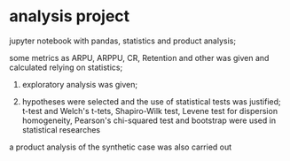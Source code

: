 # analysis project

jupyter notebook with pandas, statistics and product analysis;

some metrics as ARPU, ARPPU, CR, Retention and other was given and calculated relying on statistics;

1. exploratory analysis was given;

2. hypotheses were selected and the use of statistical tests was justified;
   t-test and Welch's t-tets, Shapiro-Wilk test, Levene test for dispersion homogeneity, Pearson's chi-squared test and bootstrap were used in statistical researches

a product analysis of the synthetic case was also carried out
